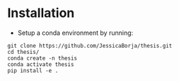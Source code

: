 # Installation
- Setup a conda environment by running:
```
git clone https://github.com/JessicaBorja/thesis.git
cd thesis/
conda create -n thesis
conda activate thesis
pip install -e .
```
